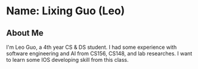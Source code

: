 # Name: Lixing Guo (Leo)
## About Me
I'm Leo Guo, a 4th year CS & DS student. I had some experience with software engineering and AI from CS156, CS148, and lab researches. I want to learn some IOS developing skill from this class.

